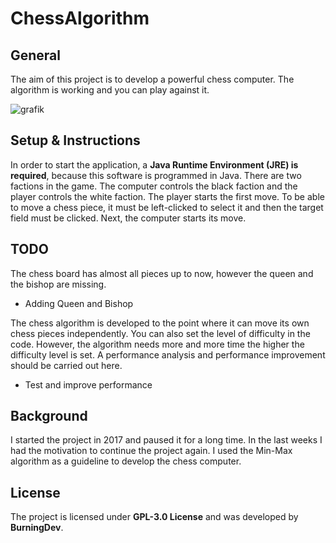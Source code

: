 # ChessAlgorithm

## General
The aim of this project is to develop a powerful chess computer. The algorithm is working and you can play against it.

![grafik](https://user-images.githubusercontent.com/19328035/166105985-593a40c9-efe0-42db-b7c0-e81ee3895f48.png)

## Setup & Instructions
In order to start the application, a **Java Runtime Environment (JRE) is required**, because this software is programmed in Java. There are two factions in the game. The computer controls the black faction and the player controls the white faction. The player starts the first move. To be able to move a chess piece, it must be left-clicked to select it and then the target field must be clicked. Next, the computer starts its move.

## TODO
The chess board has almost all pieces up to now, however the queen and the bishop are missing.
* Adding Queen and Bishop

The chess algorithm is developed to the point where it can move its own chess pieces independently. You can also set the level of difficulty in the code. However, the algorithm needs more and more time the higher the difficulty level is set. A performance analysis and performance improvement should be carried out here.
* Test and improve performance

## Background
I started the project in 2017 and paused it for a long time. In the last weeks I had the motivation to continue the project again. I used the Min-Max algorithm as a guideline to develop the chess computer.

## License
The project is licensed under **GPL-3.0 License** and was developed by **BurningDev**.
